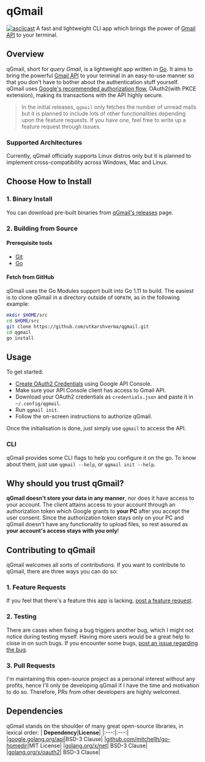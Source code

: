# qGmail
[![asciicast](https://asciinema.org/a/IAs92tV85czsi0bnPBLR1Pxee.svg)](https://asciinema.org/a/IAs92tV85czsi0bnPBLR1Pxee)
A fast and lightweight CLI app which brings the power of [Gmail API](https://developers.google.com/gmail/api) to your terminal.

## Overview
qGmail, short for *query Gmail*, is a lightweight app written in [Go](https://golang.org). It aims to bring the powerful [Gmail API](https://developers.google.com/gmail/api) to your terminal in an easy-to-use manner so that you don't have to bother about the authentication stuff yourself.  
qGmail uses [Google's recommended authorization flow](https://developers.google.com/identity/protocols/oauth2/native-app), OAuth2(with PKCE extension), making its transactions with the API highly secure.

> In the initial releases, `qgmail` only fetches the number of unread mails but it is planned to include lots of other functionalities depending upon the feature requests. If you have one, feel free to write up a feature request through Issues.

### Supported Architectures
Currently, qGmail officially supports Linux distros only but it is planned to implement cross-compatibility across Windows, Mac and Linux.

## Choose How to Install
### 1. Binary Install
You can download pre-built binaries from [qGmail's releases](https://github.com/UtkarshVerma/qgmail/releases) page.
### 2. Building from Source
#### Prerequisite tools
* [Git](https://git-scm.com/)
* [Go](https://golang.org/dl)
#### Fetch from GitHub
qGmail uses the Go Modules support built into Go 1.11 to build. The easiest is to clone qGmail in a directory outside of `GOPATH`, as in the following example:
```bash
mkdir $HOME/src
cd $HOME/src
git clone https://github.com/utkarshverma/qgmail.git
cd qgmail
go install
```
## Usage
To get started:
*  [Create OAuth2 Credentials](https://developers.google.com/identity/protocols/oauth2#1-obtain-oauth-20-credentials-from-the-google-api-console) using Google API Console.
* Make sure your API Console client has access to Gmail API.
* Download your OAuth2 credentials as `credentials.json` and paste it in `~/.config/qgmail`.
* Run `qgmail init`.
* Follow the on-screen instructions to authorize qGmail.

Once the initialisation is done, just simply use `qgmail` to access the API.

### CLI
qGmail provides some CLI flags to help you configure it on the go. To know about them, just use `qgmail --help`, or `qgmail init --help`.

## Why should you trust qGmail?
**qGmail doesn't store your data in any  manner**, nor does it have access to your account. The client attains access to your account through an authorization token which Google grants to **your PC** after you accept the user consent. Since the authorization token stays only on your PC and qGmail doesn't have any functionality to upload files, so rest assured as **your account's access stays with you only**!

## Contributing to qGmail
qGmail welcomes all sorts of contributions. If you want to contribute to qGmail, there are three ways you can do so:
### 1. Feature Requests
If you feel that there's a feature this app is lacking, [post a feature request](https://github.com/UtkarshVerma/qgmail/issues/new).
### 2. Testing
There are cases when fixing a bug triggers another bug, which I might not notice during testing myself. Having more users would be a great help to close in on such bugs.
If you encounter some bugs, [post an issue regarding the bug](https://github.com/UtkarshVerma/qgmail/issues/new).
### 3. Pull Requests
I'm maintaining this open-source project as a personal interest without any profits, hence I'll only be developing qGmail if I have the time and motivation to do so. Therefore, PRs from other developers are highly welcomed.

## Dependencies
qGmail stands on the shoulder of many great open-source libraries, in lexical order:
| **Dependency**|**License**|
|:---:|:---:|
|[google.golang.org/api](https://google.golang.org/api)|BSD-3 Clause|
|[github.com/mitchellh/go-homedir](https://github.com/mitchellh/go-homedir)|MIT License|
|[golang.org/x/net](https://golang.org/x/net)| BSD-3 Clause|
|[golang.org/x/oauth2](https://golang.org/x/oauth2)| BSD-3 Clause|
